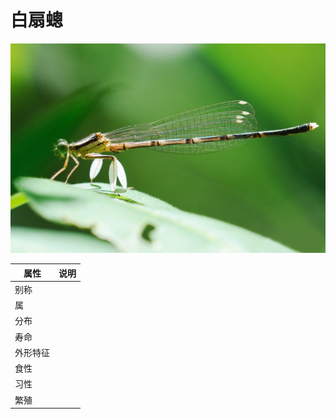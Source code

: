 # 白扇蟌

![](01.jpg)

|属性|说明|
| ---- | ---- |
| 别称||
| 属||
| 分布||
| 寿命||
| 外形特征||
| 食性||
| 习性||
| 繁殖||

